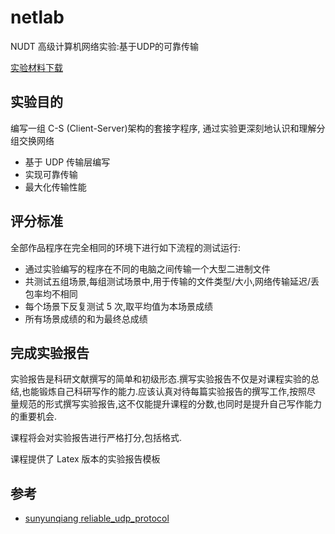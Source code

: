 # netlab

NUDT 高级计算机网络实验:基于UDP的可靠传输

[实验材料下载](https://github.com/luzhixing12345/netlab/releases/download/v0.0.1/default.7z)

## 实验目的

编写一组 C-S (Client-Server)架构的套接字程序, 通过实验更深刻地认识和理解分组交换网络

- 基于 UDP 传输层编写
- 实现可靠传输
- 最大化传输性能

## 评分标准

全部作品程序在完全相同的环境下进行如下流程的测试运行:

- 通过实验编写的程序在不同的电脑之间传输一个大型二进制文件
- 共测试五组场景,每组测试场景中,用于传输的文件类型/大小,网络传输延迟/丢包率均不相同
- 每个场景下反复测试 5 次,取平均值为本场景成绩
- 所有场景成绩的和为最终总成绩

## 完成实验报告

实验报告是科研文献撰写的简单和初级形态.撰写实验报告不仅是对课程实验的总
结,也能锻炼自己科研写作的能力.应该认真对待每篇实验报告的撰写工作,按照尽
量规范的形式撰写实验报告,这不仅能提升课程的分数,也同时是提升自己写作能力
的重要机会.

课程将会对实验报告进行严格打分,包括格式.

课程提供了 Latex 版本的实验报告模板

## 参考

- [sunyunqiang reliable_udp_protocol](https://sunyunqiang.com/blog/reliable_udp_protocol/)